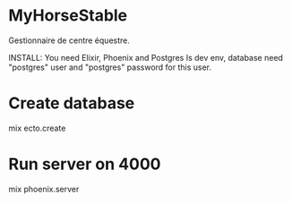 # MyHorseStable
Gestionnaire de centre équestre.

INSTALL:
You need Elixir, Phoenix and Postgres
Is dev env, database need "postgres" user and "postgres" password for this user.
# Create database
mix ecto.create
# Run server on 4000
mix phoenix.server
